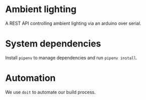 # Ambient lighting
A REST API controlling ambient lighting via an arduino over serial.

# System dependencies
Install `pipenv` to manage dependencies and run `pipenv install`.

# Automation
We use `doit` to automate our build process.